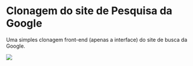 # Clonagem do site de Pesquisa da Google

Uma simples clonagem front-end (apenas a interface) do site de busca da Google.

![](https://i.imgur.com/f43RuVX.png)
